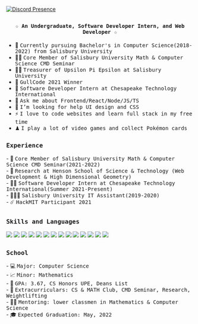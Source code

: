 [![Discord Presence](https://lanyard-profile-readme.vercel.app/api/230938722017869824)](https://discord.com/users/230938722017869824)

## <p align="center"><h4 align="center"><samp>☆ An Undergraduate, Software Developer Intern, and Web Developer ☆</samp></h4></p>

<div>

- 👷 <samp>Currently pursuing Bachelor's in Computer Science(2018-2022) from Salisbury University</samp>
- ✍🏻 <samp>Core Member of Salisbury University Math & Computer Science CMD Seminar</samp>
- 👨‍🏫 <samp>Treasurer of Upsilon Pi Epsilon at Salisbury University</samp>
- 🥇 <samp>GullCode 2021 Winner</samp>
- 💼 <samp>Software Developer Intern at Chesapeake Technology International</samp>
- 💬 <samp>Ask me about Frontend/React/Node/JS/TS</samp>
- 🤔 <samp>I’m looking for help UI design and CSS</samp>
- ⚡ <samp>I love to code websites and learn full stack in my free time</samp>
- ♟ <samp>I play a lot of video games and collect Pokémon cards</samp>
</div>
  
##

<div>
<h3><b><samp>Experience</samp></b></h3>
- 👷 <samp>Core Member of Salisbury University Math & Computer Science CMD Seminar(2021-2022)<br></samp>
- 🔬 <samp>Research at Henson School of Science & Technology (Web Development & High Dimensional Geometry)<br></samp>
- 🕵🏻 <samp>Software Developer Intern at Chesapeake Technology International(Summer 2021-Present)<br></samp>
- 👨🏾‍💻 <samp>Salisbury University IT Assistant(2019-2020)<br></samp>
- ☄️ <samp>HackMIT Participant 2021<br></samp>
</div>

##
<h3><b><samp>Skills and Languages</samp></b></h3>

<span>
<img src="https://img.icons8.com/color/48/000000/nodejs.png"/>
<img src="https://img.icons8.com/color/48/000000/javascript--v1.png"/>
<img src="https://img.icons8.com/color/48/000000/typescript.png"/>
<img src="https://img.icons8.com/color/48/000000/vue-js.png"/>
<img src="https://img.icons8.com/color/48/000000/react-native.png"/>
<img src="https://user-images.githubusercontent.com/35266067/131777606-85452d28-9b2e-4825-a518-1bbfc4d5f5ba.png"/>
<img src="https://user-images.githubusercontent.com/35266067/131777548-11fa0d17-bd4e-4a13-84b8-d1f063677639.png"/>
<img src="https://img.icons8.com/color/48/000000/css3.png"/>
<img src="https://img.icons8.com/color/48/000000/html-5--v1.png"/>
<img src="https://img.icons8.com/color/48/000000/c-programming.png"/>
<img src="https://img.icons8.com/color/48/000000/golang.png"/>
<img src="https://img.icons8.com/color/48/000000/mysql-logo.png"/>
<img src="https://img.icons8.com/fluency/48/000000/laravel.png"/>
<img src="https://img.icons8.com/color/48/000000/java-coffee-cup-logo--v1.png"/>
</span>
  
##

<div>
<h3><b><samp>School</samp></b></h3>
- 💻 <samp>Major: Computer Science<br></samp>
- 📈 <samp>Minor: Mathematics<br></samp>
- 🧠 <samp>GPA: 3.67, CS Honors UPE, Deans List<br></samp>
- 🤩 <samp>Extracurriculars: CS & MATH Club, CMD Seminar, Research, Weightlifting<br></samp>
- 👨‍🏫 <samp>Mentoring: lower classmen in Mathematics & Computer Science<br></samp>
- 🎓 <samp>Expected Graduation: May, 2022<br></samp>
</div>
